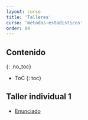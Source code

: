 ```yaml
---
layout: curso
title: 'Talleres'
curso: 'metodos-estadisticos'
order: 04
---
```



## Contenido
{: .no_toc}

* ToC
{: toc}

## Taller individual 1

- [Enunciado](/metodos-estadisticos/talleres/bacterias.html)
